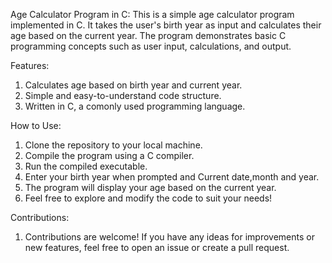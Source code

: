 Age Calculator Program in C:
This is a simple age calculator program implemented in C. It takes the user's birth year as input and calculates their age based on the current year. The program demonstrates basic C programming concepts such as user input, calculations, and output.

Features:
1) Calculates age based on birth year and current year.
2) Simple and easy-to-understand code structure.
3) Written in C, a comonly used programming language.
   
How to Use:
1) Clone the repository to your local machine.
2) Compile the program using a C compiler.
3) Run the compiled executable.
4) Enter your birth year when prompted and Current date,month and year.
5) The program will display your age based on the current year.
6) Feel free to explore and modify the code to suit your needs!

Contributions:
1) Contributions are welcome! If you have any ideas for improvements or new features, feel free to open an issue or create a pull request.
